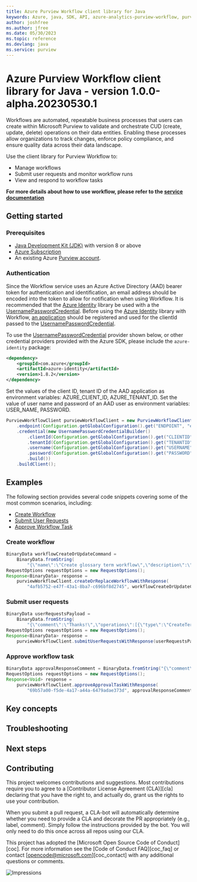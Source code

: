 ```yaml
---
title: Azure Purview Workflow client library for Java
keywords: Azure, java, SDK, API, azure-analytics-purview-workflow, purview
author: joshfree
ms.author: jfree
ms.date: 05/30/2023
ms.topic: reference
ms.devlang: java
ms.service: purview
---
```

# Azure Purview Workflow client library for Java - version 1.0.0-alpha.20230530.1 


Workflows are automated, repeatable business processes that users can create within Microsoft Purview to validate and orchestrate CUD (create, update, delete) operations on their data entities. Enabling these processes allow organizations to track changes, enforce policy compliance, and ensure quality data across their data landscape.

Use the client library for Purview Workflow to:

- Manage workflows
- Submit user requests and monitor workflow runs
- View and respond to workflow tasks

**For more details about how to use workflow, please refer to the [service documentation][product_documentation]**

## Getting started

### Prerequisites

- [Java Development Kit (JDK)][jdk] with version 8 or above
- [Azure Subscription][azure_subscription]
- An existing Azure [Purview account][purview_resource].

### Authentication

Since the Workflow service uses an Azure Active Directory (AAD) bearer token for authentication and identification, an email address should be encoded into the token to allow for notification when using Workflow. It is recommended that the [Azure Identity][azure_identity] library be used  with a the [UsernamePasswordCredential][username_password_credential]. Before using the [Azure Identity][azure_identity] library with Workflow, [an application][app_registration] should be registered and used for the clientId passed to the [UsernamePasswordCredential][username_password_credential].

To use the [UsernamePasswordCredential][username_password_credential] provider shown below, or other credential providers provided with the Azure SDK, please include the `azure-identity` package:

[//]: # ({x-version-update-start;com.azure:azure-identity;dependency})
```xml
<dependency>
    <groupId>com.azure</groupId>
    <artifactId>azure-identity</artifactId>
    <version>1.8.2</version>
</dependency>
```

Set the values of the client ID, tenant ID of the AAD application as environment variables: AZURE_CLIENT_ID, AZURE_TENANT_ID.
Set the value of user name and password of an AAD user as environment variables: USER_NAME, PASSWORD.

```java readme-sample-createWorkflowClient
PurviewWorkflowClient purviewWorkflowClient = new PurviewWorkflowClientBuilder()
    .endpoint(Configuration.getGlobalConfiguration().get("ENDPOINT", "endpoint"))
    .credential(new UsernamePasswordCredentialBuilder()
        .clientId(Configuration.getGlobalConfiguration().get("CLIENTID", "clientId"))
        .tenantId(Configuration.getGlobalConfiguration().get("TENANTID", "tenantId"))
        .username(Configuration.getGlobalConfiguration().get("USERNAME", "username"))
        .password(Configuration.getGlobalConfiguration().get("PASSWORD", "password"))
        .build())
    .buildClient();

```

## Examples

The following section provides several code snippets covering some of the most common scenarios, including:

- [Create Workflow](#create-workflow)
- [Submit User Requests](#submit-user-requests)
- [Approve Workflow Task](#approve-workflow-task)

### Create workflow

```java readme-sample-createWorkflow
BinaryData workflowCreateOrUpdateCommand =
    BinaryData.fromString(
        "{\"name\":\"Create glossary term workflow\",\"description\":\"\",\"triggers\":[{\"type\":\"when_term_creation_is_requested\",\"underGlossaryHierarchy\":\"/glossaries/20031e20-b4df-4a66-a61d-1b0716f3fa48\"}],\"isEnabled\":true,\"actionDag\":{\"actions\":{\"Startandwaitforanapproval\":{\"type\":\"Approval\",\"inputs\":{\"parameters\":{\"approvalType\":\"PendingOnAll\",\"title\":\"ApprovalRequestforCreateGlossaryTerm\",\"assignedTo\":[\"eece94d9-0619-4669-bb8a-d6ecec5220bc\"]}},\"runAfter\":{}},\"Condition\":{\"type\":\"If\",\"expression\":{\"and\":[{\"equals\":[\"@outputs('Startandwaitforanapproval')['body/outcome']\",\"Approved\"]}]},\"actions\":{\"Createglossaryterm\":{\"type\":\"CreateTerm\",\"runAfter\":{}},\"Sendemailnotification\":{\"type\":\"EmailNotification\",\"inputs\":{\"parameters\":{\"emailSubject\":\"GlossaryTermCreate-APPROVED\",\"emailMessage\":\"YourrequestforGlossaryTerm@{triggerBody()['request']['term']['name']}isapproved.\",\"emailRecipients\":[\"@{triggerBody()['request']['requestor']}\"]}},\"runAfter\":{\"Createglossaryterm\":[\"Succeeded\"]}}},\"else\":{\"actions\":{\"Sendrejectemailnotification\":{\"type\":\"EmailNotification\",\"inputs\":{\"parameters\":{\"emailSubject\":\"GlossaryTermCreate-REJECTED\",\"emailMessage\":\"YourrequestforGlossaryTerm@{triggerBody()['request']['term']['name']}isrejected.\",\"emailRecipients\":[\"@{triggerBody()['request']['requestor']}\"]}},\"runAfter\":{}}}},\"runAfter\":{\"Startandwaitforanapproval\":[\"Succeeded\"]}}}}}");
RequestOptions requestOptions = new RequestOptions();
Response<BinaryData> response =
    purviewWorkflowClient.createOrReplaceWorkflowWithResponse(
        "4afb5752-e47f-43a1-8ba7-c696bf8d2745", workflowCreateOrUpdateCommand, requestOptions);
```

### Submit user requests

```java readme-sample-submitUserRequests
BinaryData userRequestsPayload =
    BinaryData.fromString(
        "{\"comment\":\"Thanks!\",\"operations\":[{\"type\":\"CreateTerm\",\"payload\":{\"glossaryTerm\":{\"name\":\"term\",\"anchor\":{\"glossaryGuid\":\"20031e20-b4df-4a66-a61d-1b0716f3fa48\"},\"nickName\":\"term\",\"status\":\"Approved\"}}}]}");
RequestOptions requestOptions = new RequestOptions();
Response<BinaryData> response =
    purviewWorkflowClient.submitUserRequestsWithResponse(userRequestsPayload, requestOptions);
```

### Approve workflow task

```java readme-sample-approveWorkflowTask
BinaryData approvalResponseComment = BinaryData.fromString("{\"comment\":\"Thanks for raising this!\"}");
RequestOptions requestOptions = new RequestOptions();
Response<Void> response =
    purviewWorkflowClient.approveApprovalTaskWithResponse(
        "69b57a00-f5de-4a17-a44a-6479adae373d", approvalResponseComment, requestOptions);
```

## Key concepts

## Troubleshooting

## Next steps

## Contributing

This project welcomes contributions and suggestions. Most contributions require you to agree to a [Contributor License Agreement (CLA)][cla] declaring that you have the right to, and actually do, grant us the rights to use your contribution.

When you submit a pull request, a CLA-bot will automatically determine whether you need to provide a CLA and decorate the PR appropriately (e.g., label, comment). Simply follow the instructions provided by the bot. You will only need to do this once across all repos using our CLA.

This project has adopted the [Microsoft Open Source Code of Conduct][coc]. For more information see the [Code of Conduct FAQ][coc_faq] or contact [opencode@microsoft.com][coc_contact] with any additional questions or comments.

<!-- LINKS -->
[product_documentation]: https://learn.microsoft.com/azure/purview/concept-workflow
[jdk]: /java/azure/jdk/
[azure_subscription]: https://azure.microsoft.com/free/
[purview_resource]: /azure/purview/create-catalog-portal
[azure_identity]: https://github.com/Azure/azure-sdk-for-java/blob/main/sdk/identity/azure-identity/README.md
[app_registration]:https://learn.microsoft.com/azure/active-directory/develop/quickstart-register-app
[username_password_credential]: https://learn.microsoft.com/java/api/com.azure.identity.usernamepasswordcredential?source=recommendations&view=azure-java-stable
![Impressions](https://azure-sdk-impressions.azurewebsites.net/api/impressions/azure-sdk-for-java%2Fsdk%2Fpurview%2Fazure-analytics-purview-workflow%2FREADME.png)


